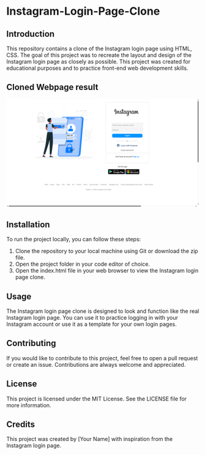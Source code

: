 # Instagram-Login-Page-Clone

## Introduction
This repository contains a clone of the Instagram login page using HTML, CSS. The goal of this project was to recreate the layout and design of the Instagram login page as closely as possible. This project was created for educational purposes and to practice front-end web development skills.


## Cloned Webpage result

![Alt text](https://github.com/nishanthan-k/Instagram-Login-Page-Clone/blob/main/WebPage%20Out.png)


## Installation
To run the project locally, you can follow these steps:

  1. Clone the repository to your local machine using Git or download the zip file. <br />
  2. Open the project folder in your code editor of choice. <br />
  3. Open the index.html file in your web browser to view the Instagram login page clone.

## Usage
The Instagram login page clone is designed to look and function like the real Instagram login page. You can use it to practice logging in with your Instagram account or use it as a template for your own login pages.

## Contributing
If you would like to contribute to this project, feel free to open a pull request or create an issue. Contributions are always welcome and appreciated.

## License
This project is licensed under the MIT License. See the LICENSE file for more information.

## Credits
This project was created by [Your Name] with inspiration from the Instagram login page.
